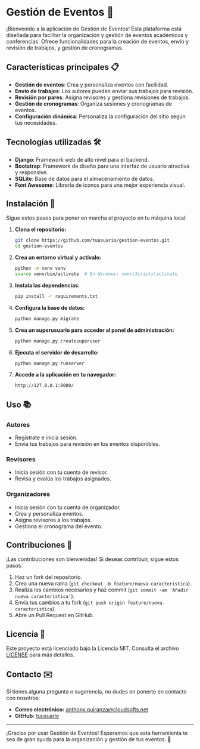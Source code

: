 
# Gestión de Eventos 🎉

¡Bienvenido a la aplicación de Gestión de Eventos! Esta plataforma está diseñada para facilitar la organización y gestión de eventos académicos y conferencias. Ofrece funcionalidades para la creación de eventos, envío y revisión de trabajos, y gestión de cronogramas.

## Características principales 📋

- **Gestión de eventos**: Crea y personaliza eventos con facilidad.
- **Envío de trabajos**: Los autores pueden enviar sus trabajos para revisión.
- **Revisión por pares**: Asigna revisores y gestiona revisiones de trabajos.
- **Gestión de cronogramas**: Organiza sesiones y cronogramas de eventos.
- **Configuración dinámica**: Personaliza la configuración del sitio según tus necesidades.

## Tecnologías utilizadas 🛠️

- **Django**: Framework web de alto nivel para el backend.
- **Bootstrap**: Framework de diseño para una interfaz de usuario atractiva y responsive.
- **SQLite**: Base de datos para el almacenamiento de datos.
- **Font Awesome**: Librería de iconos para una mejor experiencia visual.

## Instalación 🚀

Sigue estos pasos para poner en marcha el proyecto en tu máquina local:

1. **Clona el repositorio:**

   ```bash
   git clone https://github.com/tuusuario/gestion-eventos.git
   cd gestion-eventos
   ```

2. **Crea un entorno virtual y actívalo:**

   ```bash
   python -m venv venv
   source venv/bin/activate  # En Windows: venv\Scripts\activate
   ```

3. **Instala las dependencias:**

   ```bash
   pip install -r requirements.txt
   ```

4. **Configura la base de datos:**

   ```bash
   python manage.py migrate
   ```

5. **Crea un superusuario para acceder al panel de administración:**

   ```bash
   python manage.py createsuperuser
   ```

6. **Ejecuta el servidor de desarrollo:**

   ```bash
   python manage.py runserver
   ```

7. **Accede a la aplicación en tu navegador:**

   ```
   http://127.0.0.1:8000/
   ```

## Uso 📚

### Autores

- Regístrate e inicia sesión.
- Envía tus trabajos para revisión en los eventos disponibles.

### Revisores

- Inicia sesión con tu cuenta de revisor.
- Revisa y evalúa los trabajos asignados.

### Organizadores

- Inicia sesión con tu cuenta de organizador.
- Crea y personaliza eventos.
- Asigna revisores a los trabajos.
- Gestiona el cronograma del evento.

## Contribuciones 🤝

¡Las contribuciones son bienvenidas! Si deseas contribuir, sigue estos pasos:

1. Haz un fork del repositorio.
2. Crea una nueva rama (`git checkout -b feature/nueva-caracteristica`).
3. Realiza los cambios necesarios y haz commit (`git commit -am 'Añadir nueva característica'`).
4. Envía tus cambios a tu fork (`git push origin feature/nueva-caracteristica`).
5. Abre un Pull Request en GitHub.

## Licencia 📄

Este proyecto está licenciado bajo la Licencia MIT. Consulta el archivo [LICENSE](LICENSE) para más detalles.

## Contacto ✉️

Si tienes alguna pregunta o sugerencia, no dudes en ponerte en contacto con nosotros:

- **Correo electrónico:** anthony.quiranza@cloudsofts.net
- **GitHub:** [tuusuario](https://github.com/anthonyquiranza)

---

¡Gracias por usar Gestión de Eventos! Esperamos que esta herramienta te sea de gran ayuda para la organización y gestión de tus eventos. 🎉
